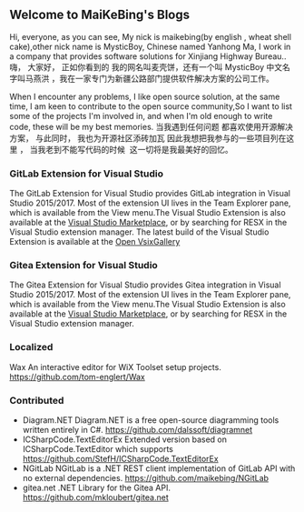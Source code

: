 ## Welcome to MaiKeBing's Blogs

Hi, everyone, as you can see, My nick is maikebing(by english , wheat shell cake),other nick name is MysticBoy, Chinese named  Yanhong Ma, I work in a company that provides software solutions for Xinjiang Highway Bureau..
嗨， 大家好， 正如你看到的 我的网名叫麦壳饼，还有一个叫 MysticBoy 中文名字叫马燕洪 ，我在一家专门为新疆公路部门提供软件解决方案的公司工作。

When I encounter any problems, I like open source solution, at the same time, I am keen to contribute to the open source community,So I want to list some of the projects I'm involved in, and when I'm old enough to write code, these will be my best memories.
当我遇到任何问题 都喜欢使用开源解决方案， 与此同时， 我也为开源社区添砖加瓦 因此我想把我参与的一些项目列在这里 ， 当我老到不能写代码的时候  这一切将是我最美好的回忆。 

### GitLab Extension for Visual Studio

The  GitLab Extension for Visual Studio provides GitLab integration in Visual Studio 2015/2017. Most of the extension UI lives in the Team Explorer pane, which is available from the View menu.The Visual Studio Extension is also available at the [Visual Studio Marketplace](https://marketplace.visualstudio.com/items?itemName=MysticBoy.GitLabExtensionforVisualStudio), or by searching for RESX in the Visual Studio extension manager. The latest build of the Visual Studio Extension is available at the [Open VsixGallery](http://vsixgallery.com/extension/54803a44-49e0-4935-bba4-7d7d91682273/)



### Gitea Extension for Visual Studio

The  Gitea Extension for Visual Studio provides Gitea integration in Visual Studio 2015/2017. Most of the extension UI lives in the Team Explorer pane, which is available from the View menu.The Visual Studio Extension is also available at the [Visual Studio Marketplace](https://marketplace.visualstudio.com/items?itemName=MysticBoy.GiteaExtensionforVisualStudio), or by searching for RESX in the Visual Studio extension manager. 


### Localized  

Wax An interactive editor for WiX Toolset setup projects.  https://github.com/tom-englert/Wax

### Contributed
 - Diagram.NET   Diagram.NET is a free open-source diagramming tools written entirely in C#.  https://github.com/dalssoft/diagramnet 
 - ICSharpCode.TextEditorEx  Extended version based on ICSharpCode.TextEditor which supports    https://github.com/StefH/ICSharpCode.TextEditorEx 
 - NGitLab  NGitLab is a .NET REST client implementation of GitLab API with no external dependencies.    https://github.com/maikebing/NGitLab  
- gitea.net .NET Library for the Gitea API.   https://github.com/mkloubert/gitea.net

